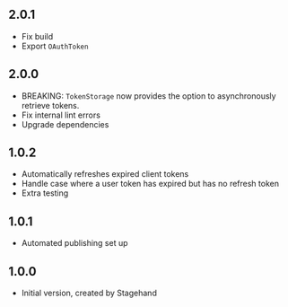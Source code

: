 ## 2.0.1

- Fix build
- Export `OAuthToken`

## 2.0.0

- BREAKING: `TokenStorage` now provides the option to asynchronously retrieve tokens.
- Fix internal lint errors
- Upgrade dependencies

## 1.0.2

- Automatically refreshes expired client tokens
- Handle case where a user token has expired but has no refresh token
- Extra testing

## 1.0.1

- Automated publishing set up

## 1.0.0

- Initial version, created by Stagehand
